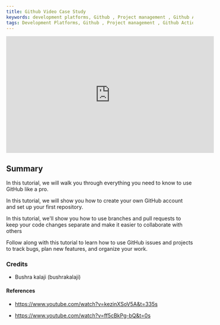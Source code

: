 ```yaml
---
title: Github Video Case Study
keywords: development platforms, Github , Project management , Github Actions
tags: Development Platforms, Github , Project management , Github Actions
---
```


<iframe width="560" height="315" src="https://www.youtube.com/watch?v=EHIT7fhmA7o" title="YouTube video player" frameborder="0" allow="accelerometer; autoplay; clipboard-write; encrypted-media; gyroscope; picture-in-picture; web-share" allowfullscreen></iframe>

## Summary

In this tutorial, we will walk you through everything you need to know to use GitHub like a pro.

In this tutorial, we will show you how to create your own GitHub account and set up your first repository.

In this tutorial, we'll show you how to use branches and pull requests to keep your code changes separate and make it easier to collaborate with others

Follow along with this tutorial to learn how to use GitHub issues and projects to track bugs, plan new features, and organize your work.

### Credits

- Bushra kalaji (bushrakalaji)

#### References

- https://www.youtube.com/watch?v=kezinXSoV5A&t=335s

- https://www.youtube.com/watch?v=ff5cBkPg-bQ&t=0s
